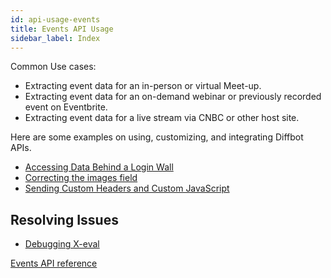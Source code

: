 ```yaml
---
id: api-usage-events
title: Events API Usage
sidebar_label: Index
---
```


Common Use cases:
- Extracting event data for an in-person or virtual Meet-up.
- Extracting event data for an on-demand webinar or previously recorded event on Eventbrite.
- Extracting event data for a live stream via CNBC or other host site.



Here are some examples on using, customizing, and integrating Diffbot APIs.

- [Accessing Data Behind a Login Wall](guides-data-behind-login)
- [Correcting the images field](guides-correct-images-custom-api)
- [Sending Custom Headers and Custom JavaScript](guides-custom-headers-api)


## Resolving Issues

- [Debugging X-eval](error-could-not-download-page#tips-on-debugging-x-eval-scripts)

[Events API reference](api-events)
